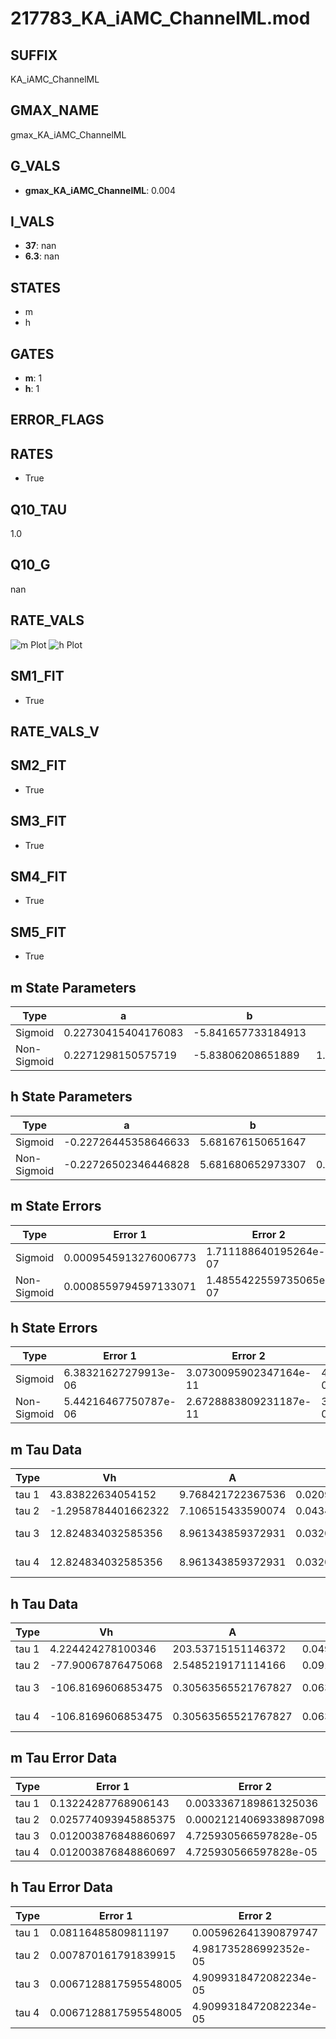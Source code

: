 # 217783_KA_iAMC_ChannelML.mod

## SUFFIX

KA_iAMC_ChannelML

## GMAX_NAME

gmax_KA_iAMC_ChannelML

## G_VALS

- **gmax_KA_iAMC_ChannelML**: 0.004

## I_VALS

- **37**: nan
- **6.3**: nan

## STATES

- m
- h

## GATES

- **m**: 1
- **h**: 1

## ERROR_FLAGS


## RATES

- True

## Q10_TAU

1.0

## Q10_G

nan

## RATE_VALS

![m Plot](/Users/pbozelos/Dropbox/icg-Chai-Panos/supermodels/output_markdown_files/K/217783_KA_iAMC_ChannelML.mod/images/m.png)
![h Plot](/Users/pbozelos/Dropbox/icg-Chai-Panos/supermodels/output_markdown_files/K/217783_KA_iAMC_ChannelML.mod/images/h.png)

## SM1_FIT

- True

## RATE_VALS_V

## SM2_FIT

- True

## SM3_FIT

- True

## SM4_FIT

- True

## SM5_FIT

- True

## m State Parameters

| Type | a | b | c | d |
| --- | --- | --- | --- | --- |
| Sigmoid | 0.22730415404176083 | -5.841657733184913 |
| Non-Sigmoid | 0.2271298150575719 | -5.83806208651889 | 1.0003301389998194 | -0.0003126083666162061 |

## h State Parameters

| Type | a | b | c | d |
| --- | --- | --- | --- | --- |
| Sigmoid | -0.22726445358646633 | 5.681676150651647 |
| Non-Sigmoid | -0.22726502346446828 | 5.681680652973307 | 0.9999989269104159 | -1.087865569544943e-06 |

## m State Errors

| Type | Error 1 | Error 2 | Error 3 |
| --- | --- | --- | --- |
| Sigmoid | 0.0009545913276006773 | 1.711188640195264e-07 | 0.0006660778491094565 |
| Non-Sigmoid | 0.0008559794597133071 | 1.4855422559735065e-07 | 0.0005972702044557207 |

## h State Errors

| Type | Error 1 | Error 2 | Error 3 |
| --- | --- | --- | --- |
| Sigmoid | 6.38321627279913e-06 | 3.0730095902347164e-11 | 4.146215292410211e-06 |
| Non-Sigmoid | 5.44216467750787e-06 | 2.6728883809231187e-11 | 3.534955647022595e-06 |

## m Tau Data

| Type | Vh | A | b1 | b2 | c1 | c2 | d1 | d2 | e1 | e2 |
| --- | --- | --- | --- | --- | --- | --- | --- | --- | --- | --- |
| tau 1 | 43.83822634054152 | 9.768421722367536 | 0.020971628969315495 | 0.03343601145325157 |
| tau 2 | -1.2958784401662322 | 7.106515433590074 | 0.04347427852035776 | 0.0002809067228852513 | 0.0025252605604376005 | 0.00011707271988252483 |
| tau 3 | 12.824834032585356 | 8.961343859372931 | 0.03203350900374901 | -7.558838001799131e-05 | -2.2782501984974386e-06 | 0.007554674979551762 | 0.0001584421674190525 | -3.451816842248581e-07 |
| tau 4 | 12.824834032585356 | 8.961343859372931 | 0.03203350900374901 | -7.558838001799131e-05 | -2.2782501984974386e-06 | 0.0 | 0.007554674979551762 | 0.0001584421674190525 | -3.451816842248581e-07 | 0.0 |

## h Tau Data

| Type | Vh | A | b1 | b2 | c1 | c2 | d1 | d2 | e1 | e2 |
| --- | --- | --- | --- | --- | --- | --- | --- | --- | --- | --- |
| tau 1 | 4.224424278100346 | 203.53715151146372 | 0.04915152549103068 | 0.036534347041177834 |
| tau 2 | -77.90067876475068 | 2.5485219171114166 | 0.0911591410911822 | -0.0002456976541644403 | -0.09066152326200166 | 0.0005432422008451968 |
| tau 3 | -106.8169606853475 | 0.30563565521767827 | 0.06326924361339546 | 0.0003706893242728441 | -2.803910375408901e-06 | -0.09999864136453845 | 0.0003703010893310105 | 4.448700231506838e-07 |
| tau 4 | -106.8169606853475 | 0.30563565521767827 | 0.06326924361339546 | 0.0003706893242728441 | -2.803910375408901e-06 | 0.0 | -0.09999864136453845 | 0.0003703010893310105 | 4.448700231506838e-07 | 0.0 |

## m Tau Error Data

| Type | Error 1 | Error 2 | Error 3 |
| --- | --- | --- | --- |
| tau 1 | 0.13224287768906143 | 0.0033367189861325036 | 0.062452939327650225 |
| tau 2 | 0.025774093945885375 | 0.00021214069338987098 | 0.012172057607611192 |
| tau 3 | 0.012003876848860697 | 4.725930566597828e-05 | 0.005668943429234621 |
| tau 4 | 0.012003876848860697 | 4.725930566597828e-05 | 0.005668943429234621 |

## h Tau Error Data

| Type | Error 1 | Error 2 | Error 3 |
| --- | --- | --- | --- |
| tau 1 | 0.08116485809811197 | 0.005962641390879747 | 0.05456417195794311 |
| tau 2 | 0.007870161791839915 | 4.981735286992352e-05 | 0.0052908225481980604 |
| tau 3 | 0.0067128817595548005 | 4.9099318472082234e-05 | 0.004512825417854186 |
| tau 4 | 0.0067128817595548005 | 4.9099318472082234e-05 | 0.004512825417854186 |

